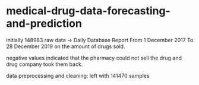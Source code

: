 # medical-drug-data-forecasting-and-prediction
initially 148983 raw data -> Daily Database Report From 1 December 2017 To 28 December 2019 on the amount of drugs sold.

negative values indicated that the pharmacy could not sell the drug and drug company took them back.

data preprocessing and cleaning:
left with 141470 samples

